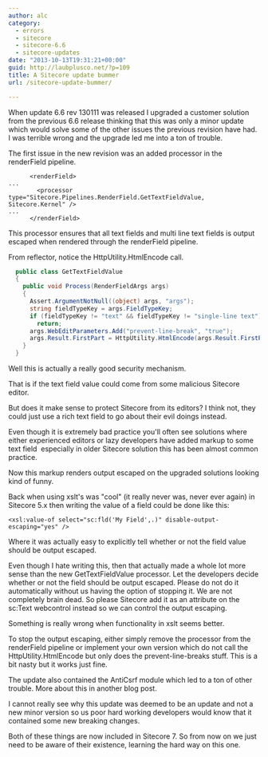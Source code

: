 ```yaml
---
author: alc
category:
  - errors
  - sitecore
  - sitecore-6.6
  - sitecore-updates
date: "2013-10-13T19:31:21+00:00"
guid: http://laubplusco.net/?p=109
title: A Sitecore update bummer
url: /sitecore-update-bummer/

---
```

When update 6.6 rev 130111 was released I upgraded a customer solution from the previous 6.6 release thinking that this was only a minor update which would solve some of the other issues the previous revision have had. I was terrible wrong and the upgrade led me into a ton of trouble.

The first issue in the new revision was an added processor in the renderField pipeline.

```xhtml
      <renderField>
...
        <processor type="Sitecore.Pipelines.RenderField.GetTextFieldValue, Sitecore.Kernel" />
...
      </renderField>
```

This processor ensures that all text fields and multi line text fields is output escaped when rendered through the renderField pipeline.

From reflector, notice the HttpUtility.HtmlEncode call.

```c#
  public class GetTextFieldValue
  {
    public void Process(RenderFieldArgs args)
    {
      Assert.ArgumentNotNull((object) args, "args");
      string fieldTypeKey = args.FieldTypeKey;
      if (fieldTypeKey != "text" && fieldTypeKey != "single-line text")
        return;
      args.WebEditParameters.Add("prevent-line-break", "true");
      args.Result.FirstPart = HttpUtility.HtmlEncode(args.Result.FirstPart);
    }
  }
```

Well this is actually a really good security mechanism.

That is if the text field value could come from some malicious Sitecore editor.

But does it make sense to protect Sitecore from its editors? I think not, they could just use a rich text field to go about their evil doings instead.

Even though it is extremely bad practice you'll often see solutions where either experienced editors or lazy developers have added markup to some text field  especially in older Sitecore solution this has been almost common practice.

Now this markup renders output escaped on the upgraded solutions looking kind of funny.

Back when using xslt's was "cool" (it really never was, never ever again) in Sitecore 5.x then writing the value of a field could be done like this:

```xhtml
<xsl:value-of select="sc:fld('My Field',.)" disable-output-escaping="yes" />
```

Where it was actually easy to explicitly tell whether or not the field value should be output escaped.

Even though I hate writing this, then that actually made a whole lot more sense than the new GetTextFieldValue processor. Let the developers decide whether or not the field should be output escaped. Please do not do it automatically without us having the option of stopping it. We are not completely brain dead. So please Sitecore add it as an attribute on the sc:Text webcontrol instead so we can control the output escaping.

Something is really wrong when functionality in xslt seems better.

To stop the output escaping, either simply remove the processor from the renderField pipeline or implement your own version which do not call the HttpUtility.HtmlEncode but only does the prevent-line-breaks stuff. This is a bit nasty but it works just fine.

The update also contained the AntiCsrf module which led to a ton of other trouble. More about this in another blog post.

I cannot really see why this update was deemed to be an update and not a new minor version so us poor hard working developers would know that it contained some new breaking changes.

Both of these things are now included in Sitecore 7. So from now on we just need to be aware of their existence, learning the hard way on this one.
